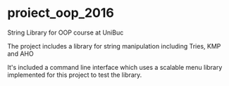 # proiect_oop_2016
String Library for OOP course at UniBuc

The project includes a library for string manipulation including Tries, KMP and AHO

It's included a command line interface which uses a scalable menu library implemented for this project to test the library.
